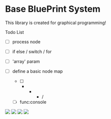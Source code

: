 # Base BluePrint System

This library is created for graphical programming!

Todo List

- [ ] process node

- [ ] if else / switch / for
- [ ] 'array' param
- [ ] define a basic node map
  - [ ] - - - /
  - [ ] func:console

![](https://files.catbox.moe/gijy0x.png)
![](https://files.catbox.moe/gc91hy.gif)
![](https://files.catbox.moe/a2ovqu.gif)
![](https://files.catbox.moe/7wm7w5.png)
